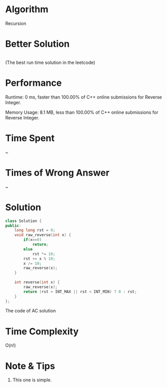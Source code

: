 # Algorithm

Recursion

# Better Solution

```c++

```

(The best run time solution in the leetcode)

# Performance

Runtime: 0 ms, faster than 100.00% of C++ online submissions for Reverse Integer.

Memory Usage: 8.1 MB, less than 100.00% of C++ online submissions for Reverse Integer.

# Time Spent

~

# Times of Wrong Answer

~

# Solution

```c++
class Solution {
public:
    long long rst = 0;
    void raw_reverse(int x) {
        if(x==0)
            return;
        else
            rst *= 10;
        rst += x % 10;
        x /= 10;
        raw_reverse(x);
    }
    
    int reverse(int x) {
        raw_reverse(x);
        return (rst > INT_MAX || rst < INT_MIN) ? 0 : rst;
    }
};
```

The code of AC solution

# Time Complexity

O(n!)

# Note & Tips

1. This one is simple.